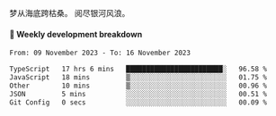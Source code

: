 梦从海底跨枯桑。
阅尽银河风浪。


#### 📝 Weekly development breakdown

<!--START_SECTION:waka-->

```txt
From: 09 November 2023 - To: 16 November 2023

TypeScript   17 hrs 6 mins   ████████████████████████░   96.58 %
JavaScript   18 mins         ▒░░░░░░░░░░░░░░░░░░░░░░░░   01.75 %
Other        10 mins         ▒░░░░░░░░░░░░░░░░░░░░░░░░   00.96 %
JSON         5 mins          ░░░░░░░░░░░░░░░░░░░░░░░░░   00.51 %
Git Config   0 secs          ░░░░░░░░░░░░░░░░░░░░░░░░░   00.09 %
```

<!--END_SECTION:waka-->



